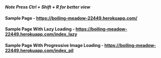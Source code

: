 
***Note Press Ctrl + Shift + R for better view***

#### Sample Page - https://boiling-meadow-22449.herokuapp.com/
#### Sample Page With Lazy Loading - https://boiling-meadow-22449.herokuapp.com/index_lazy
#### Sample Page With Progressive Image Loading - https://boiling-meadow-22449.herokuapp.com/index_pil
